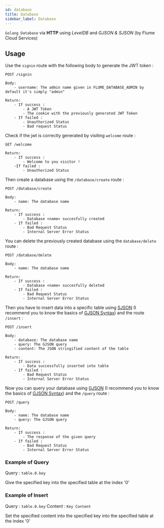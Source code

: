 ```yaml
---
id: database
title: Database
sidebar_label: Database
---
```


`Golang Database` via **HTTP** using *LevelDB* and *GJSON & SJSON* (by Flume Cloud Services)

## Usage

Use the `signin` route with the following body to generate the JWT token :

```
POST /signin

Body:
    - username: The admin name given in FLUME_DATABASE_ADMIN by default it's simply "admin"

Return:
    - If success :
        - A JWT Token
        - The cookie with the previously generated JWT Token
    - If failed :
        - Unauthorized Status
        - Bad request Status
```

Check if the jwt is correctly generated by visiting `welcome` route :

```
GET /welcome

Return:
    - If success :
        - Welcome to you visitor !
    -If failed :
        - Unauthorized Status
```

Then create a database using the `/database/create` route :

```
POST /database/create

Body:
    - name: The database name

Return:
    - If success :
        - Database <name> succesfully created
    - If failed :
        - Bad Request Status
        - Internal Server Error Status
```

You can delete the previously created database using the `database/delete` route :

```
POST /database/delete

Body:
    - name: The database name

Return:
    - If success :
        - Database <name> succesfully deleted
    - If failed :
        - Bad Request Status
        - Internal Server Error Status
```

Then you have to insert data into a specific table using [SJSON](https://github.com/tidwall/sjson) (I recommend you to know the basics of [GJSON Syntax](https://github.com/tidwall/gjson#path-syntax)) and the route `/insert` :

```
POST /insert

Body:
    - database: The database name
    - query: The GJSON query
    - content: The JSON stringified content of the table

Return:
    - If success :
        - Data successfully inserted into table
    - If failed :
        - Bad Request Status
        - Internal Server Error Status
```

Now you can query your database using [GJSON](https://github.com/tidwall/gjson) (I recommend you to know the basics of [GJSON Syntax](https://github.com/tidwall/gjson#path-syntax)) and the `/query` route :

```
POST /query

Body:
    - name: The database name
    - query: The GJSON query

Return:
    - If success :
        - The response of the given query
    - If failed :
        - Bad Request Status
        - Internal Server Error Status
```

### Example of Query

Query : `table.0.key`

Give the specified key into the specified table at the index '0'

### Example of Insert

Query : `table.0.key`
Content : `Key Content`

Set the specified content into the specified key into the specified table at the index '0'